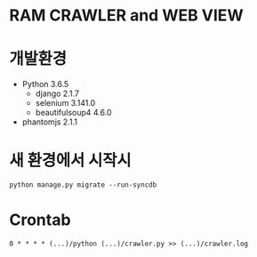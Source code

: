 # RAM CRAWLER and WEB VIEW

# 개발환경
- Python 3.6.5
    - django 2.1.7
    - selenium 3.141.0
    - beautifulsoup4 4.6.0
- phantomjs 2.1.1

# 새 환경에서 시작시
```
python manage.py migrate --run-syncdb
```

# Crontab
```
0 * * * * (...)/python (...)/crawler.py >> (...)/crawler.log
```
